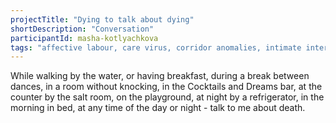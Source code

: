 ```yaml
---
projectTitle: "Dying to talk about dying"
shortDescription: "Conversation"
participantId: masha-kotlyachkova
tags: "affective labour, care virus, corridor anomalies, intimate interfaces, terror of relationship"
---
```


While walking by the water, or having breakfast, during a break between dances, in a room without knocking, in the Cocktails and Dreams bar, at the counter by the salt room, on the playground, at night by a refrigerator, in the morning in bed, at any time of the day or night - talk to me about death.
